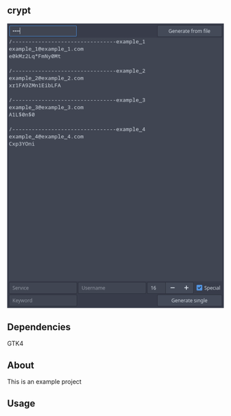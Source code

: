 ## crypt  
![screenshot.png](https://github.com/aussie114/crypt/blob/master/data/screenshot.png)  

## Dependencies  
GTK4

## About  
This is an example project  
## Usage  


